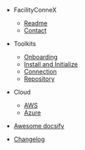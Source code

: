 - FacilityConneX
  - [Readme](README.md)
  - [Contact](CONTACT.md)

- Toolkits
  - [Onboarding](java/fundamentals/index.md)
  - [Install and Initialize](java/fundamentals/index.md)
  - [Connection](gradle.md)
  - [Repository](gradle.md)
  
- Cloud
  - [AWS](jwt/README.md)
  - [Azure](message-pack/index.md)
  
- [Awesome docsify](awesome.md)
- [Changelog](changelog.md)